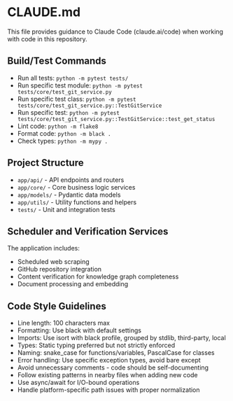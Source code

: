 # CLAUDE.md

This file provides guidance to Claude Code (claude.ai/code) when working with code in this repository.

## Build/Test Commands
- Run all tests: `python -m pytest tests/`
- Run specific test module: `python -m pytest tests/core/test_git_service.py`
- Run specific test class: `python -m pytest tests/core/test_git_service.py::TestGitService`
- Run specific test: `python -m pytest tests/core/test_git_service.py::TestGitService::test_get_status`
- Lint code: `python -m flake8`
- Format code: `python -m black .`
- Check types: `python -m mypy .`

## Project Structure
- `app/api/` - API endpoints and routers
- `app/core/` - Core business logic services
- `app/models/` - Pydantic data models
- `app/utils/` - Utility functions and helpers
- `tests/` - Unit and integration tests

## Scheduler and Verification Services
The application includes:
- Scheduled web scraping
- GitHub repository integration
- Content verification for knowledge graph completeness
- Document processing and embedding

## Code Style Guidelines
- Line length: 100 characters max
- Formatting: Use black with default settings
- Imports: Use isort with black profile, grouped by stdlib, third-party, local
- Types: Static typing preferred but not strictly enforced
- Naming: snake_case for functions/variables, PascalCase for classes
- Error handling: Use specific exception types, avoid bare except
- Avoid unnecessary comments - code should be self-documenting
- Follow existing patterns in nearby files when adding new code
- Use async/await for I/O-bound operations
- Handle platform-specific path issues with proper normalization